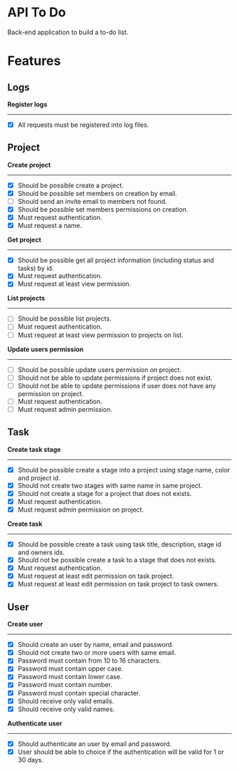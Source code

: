 # API To Do
Back-end application to build a to-do list.

# Features

## Logs

**Register logs**
***

- [x] All requests must be registered into log files.

## Project

**Create project**
***

- [x] Should be possible create a project.
- [x] Should be possible set members on creation by email.
- [ ] Should send an invite email to members not found.
- [x] Should be possible set members permissions on creation.
- [x] Must request authentication.
- [x] Must request a name.

**Get project**
***

- [x] Should be possible get all project information (including status and tasks) by id.
- [x] Must request authentication.
- [x] Must request at least view permission.

**List projects**
***

- [ ] Should be possible list projects.
- [ ] Must request authentication.
- [ ] Must request at least view permission to projects on list.

**Update users permission**
***

- [ ] Should be possible update users permission on project.
- [ ] Should not be able to update permissions if project does not exist.
- [ ] Should not be able to update permissions if user does not have any permission on project.
- [ ] Must request authentication.
- [ ] Must request admin permission.

## Task

**Create task stage**
***

- [x] Should be possible create a stage into a project using stage name, color and project id.
- [x] Should not create two stages with same name in same project.
- [x] Should not create a stage for a project that does not exists.
- [x] Must request authentication.
- [x] Must request admin permission on project.

**Create task**
***

- [x] Should be possible create a task using task title, description, stage id and owners ids.
- [x] Should not be possible create a task to a stage that does not exists.
- [x] Must request authentication.
- [x] Must request at least edit permission on task project.
- [x] Must request at least edit permission on task project to task owners.

## User

**Create user**
***

- [x] Should create an user by name, email and password.
- [x] Should not create two or more users with same email.
- [x] Password must contain from 10 to 16 characters.
- [x] Password must contain upper case.
- [x] Password must contain lower case.
- [x] Password must contain number.
- [x] Password must contain special character.
- [x] Should receive only valid emails.
- [x] Should receive only valid names.

**Authenticate user**
***

- [x] Should authenticate an user by email and password.
- [x] User should be able to choice if the authentication will be valid for 1 or 30 days.